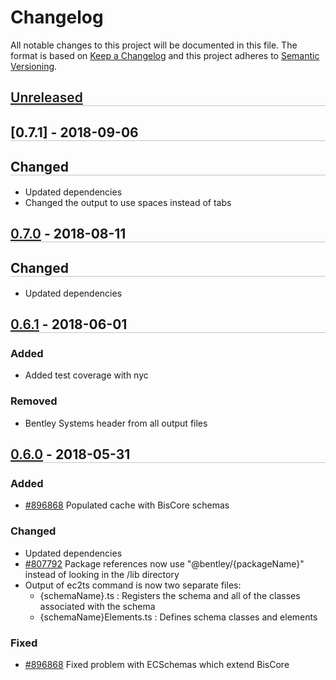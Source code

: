 # Changelog

All notable changes to this project will be documented in this file.
The format is based on [Keep a Changelog](http://keepachangelog.com/en/1.0.0/)
and this project adheres to [Semantic Versioning](http://semver.org/spec/v2.0.0.html).

## [Unreleased]

## [0.7.1] - 2018-09-06

## Changed

- Updated dependencies
- Changed the output to use spaces instead of tabs

## [0.7.0] - 2018-08-11

## Changed

- Updated dependencies

## [0.6.1] - 2018-06-01

### Added

- Added test coverage with nyc

### Removed

- Bentley Systems header from all output files

## [0.6.0]  -  2018-05-31

### Added

- [#896868] Populated cache with BisCore schemas

### Changed

- Updated dependencies
- [#807792] Package references now use "@bentley/{packageName}" instead of looking in the /lib directory
- Output of ec2ts command is now two separate files:
  - {schemaName}.ts : Registers the schema and all of the classes associated with the schema
  - {schemaName}Elements.ts : Defines schema classes and elements

### Fixed

- [#896868] Fixed problem with ECSchemas which extend BisCore


[Unreleased]: https://bentleycs.visualstudio.com/iModelTechnologies/_git/ec2ts/branches?_a=commits&baseVersion=GT0.7.1&targetVersion=GBmaster
[0.7.0]: https://bentleycs.visualstudio.com/iModelTechnologies/_git/ec2ts/branches?_a=commits&baseVersion=GT0.7.0&targetVersion=GT0.7.1
[0.7.0]: https://bentleycs.visualstudio.com/iModelTechnologies/_git/ec2ts/branches?_a=commits&baseVersion=GT0.6.1&targetVersion=GT0.7.0
[0.6.1]: https://bentleycs.visualstudio.com/iModelTechnologies/_git/ec2ts/branches?_a=commits&baseVersion=GT0.6.0&targetVersion=GT0.6.1
[0.6.0]: https://bentleycs.visualstudio.com/iModelTechnologies/_git/ec2ts/branches?_a=commits&baseVersion=GT0.5.0&targetVersion=GT0.6.0
[0.5.0]: https://bentleycs.visualstudio.com/iModelTechnologies/_git/ec2ts/branches?_a=commits&baseVersion=GT0.4.2&targetVersion=GT0.5.0
[0.4.2]: https://bentleycs.visualstudio.com/iModelTechnologies/_git/ec2ts/branches?_a=commits&baseVersion=GT0.4.1&targetVersion=GT0.4.2
[0.4.1]: https://bentleycs.visualstudio.com/iModelTechnologies/_git/ec2ts/branches?_a=commits&baseVersion=GT0.4.0&targetVersion=GT0.4.1
[0.4.0]: https://bentleycs.visualstudio.com/iModelTechnologies/_git/ec2ts/branches?_a=commits&baseVersion=GT0.3.0&targetVersion=GT0.4.0
[0.3.0]: https://bentleycs.visualstudio.com/iModelTechnologies/_git/ec2ts/branches?_a=commits&targetVersion=GT0.3.0

[#807792]: https://tfs.bentley.com/tfs/ProductLine/Platform%20Technology/_workitems?id=807792&_a=edit
[#896868]: https://tfs.bentley.com/tfs/ProductLine/Platform%20Technology/_workitems?id=896868&_a=edit

<!-- This is a slightly better formatting in the VSCode markdown preview: -->
<style>
  h2 > a { font-weight: 600; }
  h2::after { content:''; display: block; border-bottom: 1px solid currentColor; opacity: .25 }
</style>
